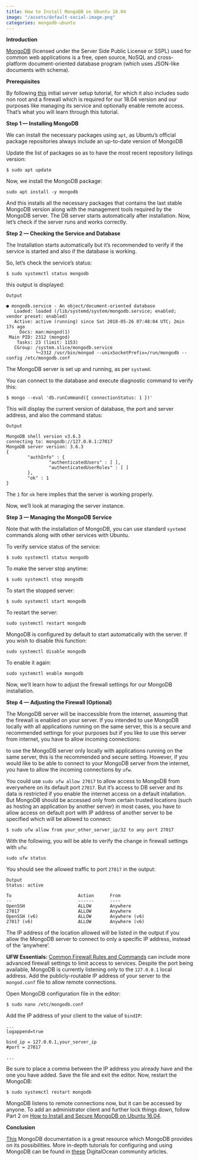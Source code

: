 ```yaml
---
title: How to Install MongoDB on Ubuntu 18.04
image: "/assets/default-social-image.png"
categories: mongodb-ubuntu
---
```


**Introduction**

[MongoDB](https://www.mongodb.com/) (licensed under the Server Side Public License or SSPL) used for common web applications is a free, open source, NoSQL and cross-platform document-oriented database program (which uses JSON-like documents with schema).

**Prerequisites**

By following [this](https://www.digitalocean.com/community/tutorials/initial-server-setup-with-ubuntu-18-04) initial server setup tutorial, for which it also includes sudo non root and a firewall which is required for our 18.04 version and our purposes like managing its service and optionally enable remote access. That’s what you will learn through this tutorial.

**Step 1 — Installing MongoDB**

We can install the necessary packages using `apt`, as Ubuntu’s official package repositories always include an up-to-date version of MongoDB

Update the list of packages so as to have the most recent repository listings version:

`$ sudo apt update`

Now, we install the MongoDB package:

`sudo apt install -y mongodb`

And this installs all the necessary packages that contains the last stable MongoDB version along with the management tools required by the MongoDB server. The DB server starts automatically after installation. Now, let’s check if the server runs and works correctly.

**Step 2 — Checking the Service and Database**

The Installation starts automatically but it’s recommended to verify if the service is started and also if the database is working.

So, let’s check the service’s status:

`$ sudo systemctl status mongodb`

this output is displayed:

```
Output

● mongodb.service - An object/document-oriented database
   Loaded: loaded (/lib/systemd/system/mongodb.service; enabled; vendor preset: enabled)
   Active: active (running) since Sat 2018-05-26 07:48:04 UTC; 2min 17s ago
     Docs: man:mongod(1)
 Main PID: 2312 (mongod)
    Tasks: 23 (limit: 1153)
   CGroup: /system.slice/mongodb.service
           └─2312 /usr/bin/mongod --unixSocketPrefix=/run/mongodb --config /etc/mongodb.conf
```

The MongoDB server is set up and running, as per `systemd`.

You can connect to the database and execute diagnostic command to verify this:

`$ mongo --eval 'db.runCommand({ connectionStatus: 1 })'`

This will display the current version of database, the port and server address, and also the command status:

```
Output

MongoDB shell version v3.6.3
connecting to: mongodb://127.0.0.1:27017
MongoDB server version: 3.6.3
{
        "authInfo" : {
                "authenticatedUsers" : [ ],
                "authenticatedUserRoles" : [ ]
        },
        "ok" : 1
}
```

The `1` for `ok` here implies that the server is working properly.

Now, we’ll look at managing the server instance.

**Step 3 — Managing the MongoDB Service**

Note that with the installation of MongoDB, you can use standard `systemd` commands along with other services with Ubuntu.

To verify service status of the service:

`$ sudo systemctl status mongodb`

To make the server stop anytime:

`$ sudo systemctl stop mongodb`

To start the stopped server:

`$ sudo systemctl start mongodb`

To restart the server:

`sudo systemctl restart mongodb`

MongoDB is configured by default to start automatically with the server. If you wish to disable this function:

`sudo systemctl disable mongodb`

To enable it again:

`sudo systemctl enable mongodb`

Now, we’ll learn how to adjust the firewall settings for our MongoDB installation.

**Step 4 — Adjusting the Firewall (Optional)**

The MongoDB server will be inaccessible from the internet, assuming that the firewall is enabled on your server.
If you intended to use MongoDB locally with all applications running on the same server, this is a secure and recommended settings for your purposes but if you like to use this server from internet, you have to allow incoming connections:

to use the MongoDB server only locally with applications running on the same server, this is the recommended and secure setting. However, if you would like to be able to connect to your MongoDB server from the internet, you have to allow the incoming connections by `ufw`.

You could use `sudo ufw allow 27017` to allow access to MongoDB from everywhere on its default port `27017`. But it’s access to DB server and its data is restricted if you enable the internet access on a default intallation.
But MongoDB should be accessed only from certain trusted locations (such as hosting an application by another server) in most cases, you have to allow access on default port with IP address of another server to be specified which will be allowed to connect:

`$ sudo ufw allow from your_other_server_ip/32 to any port 27017`

With the following, you will be able to verify the change in firewall settings with `ufw`:

`sudo ufw status`

You should see the allowed traffic to port `27017` in the output:

```
Output
Status: active

To                         Action      From
--                         ------      ----
OpenSSH                    ALLOW       Anywhere
27017                      ALLOW       Anywhere
OpenSSH (v6)               ALLOW       Anywhere (v6)
27017 (v6)                 ALLOW       Anywhere (v6)
```

The IP address of the location allowed will be listed in the output if you allow the MongoDB server to connect to only a specific IP address, instead of the ‘anywhere’.

**UFW Essentials:** [Common Firewall Rules and Commands](https://www.digitalocean.com/community/tutorials/ufw-essentials-common-firewall-rules-and-commands) can include more advanced firewall settings to limit access to services. Despite the port being available, MongoDB is currently listening only to the `127.0.0.1` local address. Add the publicly-routable IP address of your server to the `mongod.conf` file to allow remote connections.

Open MongoDB configuration file in  the editor:

`$ sudo nano /etc/mongodb.conf`

Add the IP address of your client to the value of `bindIP`:

```
...
logappend=true

bind_ip = 127.0.0.1,your_server_ip
#port = 27017

...
```

Be sure to place a comma between the IP address you already have and the one you have added.
Save the file and exit the editor. Now, restart the MongoDB:

`$ sudo systemctl restart mongodb`

MongoDB listens to remote connections now, but it can be accessed by anyone. To add an administrator client and further lock things down, follow Part 2 on [How to Install and Secure MongoDB on Ubuntu 16.04](https://www.digitalocean.com/community/tutorials/how-to-install-and-secure-mongodb-on-ubuntu-16-04#part-two-securing-mongodb).

**Conclusion**

[This](https://docs.mongodb.com/v3.2/) MongoDB documentation is a great resource which MongoDB provides on its possibilities. More in-depth tutorials for configuring and using MongoDB can be found in [these](https://www.digitalocean.com/community/search?q=mongodb) DigitalOcean community articles.